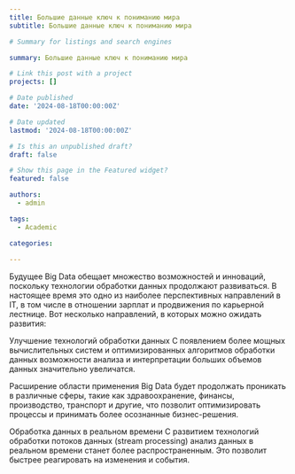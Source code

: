 ```yaml
---
title: Большие данные ключ к пониманию мира
subtitle: Большие данные ключ к пониманию мира

# Summary for listings and search engines

summary: Большие данные ключ к пониманию мира

# Link this post with a project
projects: []

# Date published
date: '2024-08-18T00:00:00Z'

# Date updated
lastmod: '2024-08-18T00:00:00Z'

# Is this an unpublished draft?
draft: false

# Show this page in the Featured widget?
featured: false

authors:
  - admin

tags:
  - Academic

categories:
  
---
```


Будущее Big Data обещает множество возможностей и инноваций, поскольку технологии обработки данных продолжают развиваться. В настоящее время это одно из наиболее перспективных направлений в IT, в том числе в отношении зарплат и продвижения по карьерной лестнице. Вот несколько направлений, в которых можно ожидать развития:

Улучшение технологий обработки данных
С появлением более мощных вычислительных систем и оптимизированных алгоритмов обработки данных возможности анализа и интерпретации больших объемов данных значительно увеличатся.

Расширение области применения
Big Data будет продолжать проникать в различные сферы, такие как здравоохранение, финансы, производство, транспорт и другие, что позволит оптимизировать процессы и принимать более осознанные бизнес-решения.

Обработка данных в реальном времени
С развитием технологий обработки потоков данных (stream processing) анализ данных в реальном времени станет более распространенным. Это позволит быстрее реагировать на изменения и события.


